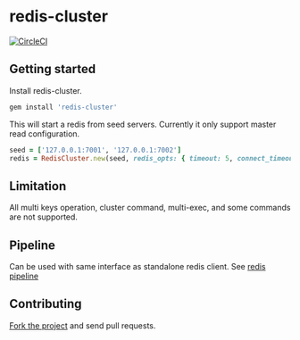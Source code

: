 # redis-cluster
[![CircleCI](https://circleci.com/gh/bukalapak/redis-cluster.svg?style=shield&circle-token=5ebe750ce74100b7bc18768395ec3e4ebd9f1a43)](https://circleci.com/gh/bukalapak/redis-cluster)

## Getting started

Install redis-cluster.
````ruby
gem install 'redis-cluster'
````

This will start a redis from seed servers. Currently it only support master read configuration.
````ruby
seed = ['127.0.0.1:7001', '127.0.0.1:7002']
redis = RedisCluster.new(seed, redis_opts: { timeout: 5, connect_timeout: 1 }, cluster_opts: { read_mode: :master_slave  )
````

## Limitation
All multi keys operation, cluster command, multi-exec, and some commands are not supported.

## Pipeline
Can be used with same interface as standalone redis client. See [redis pipeline](https://github.com/redis/redis-rb#pipelining)


## Contributing
[Fork the project](https://github.com/bukalapak/redis-cluster) and send pull requests.
